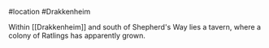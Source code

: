 #location #Drakkenheim 

Within [[Drakkenheim]] and south of Shepherd's Way lies a tavern, where a colony of Ratlings has apparently grown.
